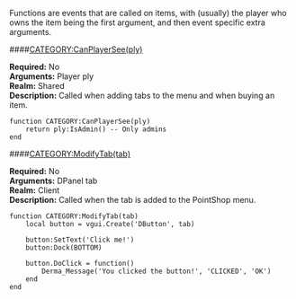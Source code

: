 <p class="lead">Functions are events that are called on items, with (usually) the player who owns the item being the first argument, and then event specific extra arguments.</p>

####<a href="#can-player-see" name="can-player-see">CATEGORY:CanPlayerSee(ply)</a>

**Required:** No  
**Arguments:** <span class="type">Player</span> ply  
**Realm:** <span class="shared">Shared</span>  
**Description:** Called when adding tabs to the menu and when buying an item.

    function CATEGORY:CanPlayerSee(ply)
        return ply:IsAdmin() -- Only admins
    end

####<a href="#modify-tab" name="modify-tab">CATEGORY:ModifyTab(tab)</a>

**Required:** No  
**Arguments:** <span class="type">DPanel</span> tab  
**Realm:** <span class="client">Client</span>  
**Description:** Called when the tab is added to the PointShop menu.

    function CATEGORY:ModifyTab(tab)
        local button = vgui.Create('DButton', tab)
        
        button:SetText('Click me!')
        button:Dock(BOTTOM)
        
        button.DoClick = function()
            Derma_Message('You clicked the button!', 'CLICKED', 'OK')
        end
    end
